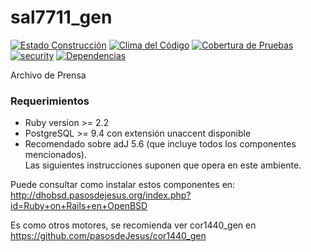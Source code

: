 # sal7711_gen
[![Estado Construcción](https://api.travis-ci.org/pasosdeJesus/sal7711_gen.svg?branch=master)](https://travis-ci.org/pasosdeJesus/sal7711_gen) [![Clima del Código](https://codeclimate.com/github/pasosdeJesus/sal7711_gen/badges/gpa.svg)](https://codeclimate.com/github/pasosdeJesus/sal7711_gen) [![Cobertura de Pruebas](https://codeclimate.com/github/pasosdeJesus/sal7711_gen/badges/coverage.svg)](https://codeclimate.com/github/pasosdeJesus/sal7711_gen) [![security](https://hakiri.io/github/pasosdeJesus/sal7711_gen/master.svg)](https://hakiri.io/github/pasosdeJesus/sal7711_gen/master) [![Dependencias](https://gemnasium.com/pasosdeJesus/sal7711_gen.svg)](https://gemnasium.com/pasosdeJesus/sal7711_gen) 


Archivo de Prensa


### Requerimientos
* Ruby version >= 2.2
* PostgreSQL >= 9.4 con extensión unaccent disponible
* Recomendado sobre adJ 5.6 (que incluye todos los componentes mencionados).  
  Las siguientes instrucciones suponen que opera en este ambiente.

Puede consultar como instalar estos componentes en: http://dhobsd.pasosdejesus.org/index.php?id=Ruby+on+Rails+en+OpenBSD

Es como otros motores, se recomienda ver cor1440_gen en
https://github.com/pasosdeJesus/cor1440_gen

